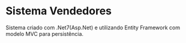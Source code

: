 # Sistema Vendedores


Sistema criado com .Net7(Asp.Net) e utilizando Entity Framework com modelo MVC para persistência.
